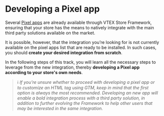 # Developing a Pixel app

Several [Pixel apps](https://vtex.io/docs/concepts/pixel-app) are already available through VTEX Store Framework, ensuring that your store has the means to natively integrate with the main third party solutions available on the market. 

It is possible, however, that the integration you’re looking for is not currently available on the pixel apps list that are ready to be installed. In such cases, you should **create your desired integration from scratch**.

In the following steps of this track, you will learn all the necessary steps to leverage from the new integration, thereby **developing a Pixel app according to your store's own needs**. 

> ℹ️ *If you’re unsure whether to proceed with developing a pixel app or to customize an HTML tag using GTM, keep in mind that the first option is always the most recommended. Developing an new app will enable a bold integration process with a third party solution, in addition to further evolving the Framework to help other users that may be interested in the same integration.*
